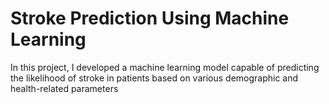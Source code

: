 # Stroke Prediction Using Machine Learning
In this project, I developed a machine learning model capable of predicting the likelihood of stroke in patients based on various demographic and health-related parameters
